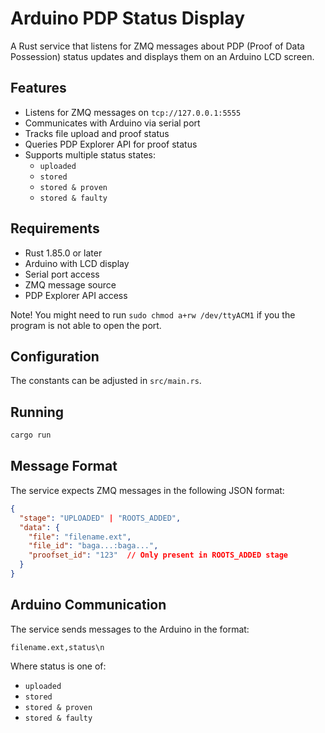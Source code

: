 # Arduino PDP Status Display

A Rust service that listens for ZMQ messages about PDP (Proof of Data Possession) status updates and displays them on an Arduino LCD screen.

## Features

- Listens for ZMQ messages on `tcp://127.0.0.1:5555`
- Communicates with Arduino via serial port
- Tracks file upload and proof status
- Queries PDP Explorer API for proof status
- Supports multiple status states:
  - `uploaded`
  - `stored`
  - `stored & proven`
  - `stored & faulty`

## Requirements

- Rust 1.85.0 or later
- Arduino with LCD display
- Serial port access
- ZMQ message source
- PDP Explorer API access

Note! You might need to run `sudo chmod a+rw /dev/ttyACM1` if you the program is not able to open the port.

## Configuration

The constants can be adjusted in `src/main.rs`.

## Running

```bash
cargo run
```

## Message Format

The service expects ZMQ messages in the following JSON format:

```json
{
  "stage": "UPLOADED" | "ROOTS_ADDED",
  "data": {
    "file": "filename.ext",
    "file_id": "baga...:baga...",
    "proofset_id": "123"  // Only present in ROOTS_ADDED stage
  }
}
```

## Arduino Communication

The service sends messages to the Arduino in the format:
```
filename.ext,status\n
```

Where status is one of:
- `uploaded`
- `stored`
- `stored & proven`
- `stored & faulty` 